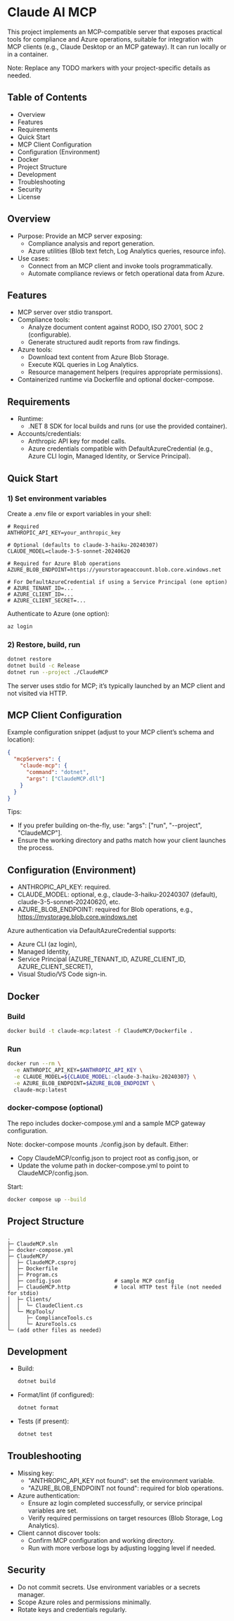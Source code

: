 # Claude AI MCP

This project implements an MCP-compatible server that exposes practical tools for compliance and Azure operations, suitable for integration with MCP clients (e.g., Claude Desktop or an MCP gateway). It can run locally or in a container.

Note: Replace any TODO markers with your project-specific details as needed.

## Table of Contents
- Overview
- Features
- Requirements
- Quick Start
- MCP Client Configuration
- Configuration (Environment)
- Docker
- Project Structure
- Development
- Troubleshooting
- Security
- License

## Overview
- Purpose: Provide an MCP server exposing:
  - Compliance analysis and report generation.
  - Azure utilities (Blob text fetch, Log Analytics queries, resource info).
- Use cases:
  - Connect from an MCP client and invoke tools programmatically.
  - Automate compliance reviews or fetch operational data from Azure.

## Features
- MCP server over stdio transport.
- Compliance tools:
  - Analyze document content against RODO, ISO 27001, SOC 2 (configurable).
  - Generate structured audit reports from raw findings.
- Azure tools:
  - Download text content from Azure Blob Storage.
  - Execute KQL queries in Log Analytics.
  - Resource management helpers (requires appropriate permissions).
- Containerized runtime via Dockerfile and optional docker-compose.

## Requirements
- Runtime:
  - .NET 8 SDK for local builds and runs (or use the provided container).
- Accounts/credentials:
  - Anthropic API key for model calls.
  - Azure credentials compatible with DefaultAzureCredential (e.g., Azure CLI login, Managed Identity, or Service Principal).

## Quick Start

### 1) Set environment variables
Create a .env file or export variables in your shell:
```dotenv
# Required
ANTHROPIC_API_KEY=your_anthropic_key

# Optional (defaults to claude-3-haiku-20240307)
CLAUDE_MODEL=claude-3-5-sonnet-20240620

# Required for Azure Blob operations
AZURE_BLOB_ENDPOINT=https://yourstorageaccount.blob.core.windows.net

# For DefaultAzureCredential if using a Service Principal (one option)
# AZURE_TENANT_ID=...
# AZURE_CLIENT_ID=...
# AZURE_CLIENT_SECRET=...
```

Authenticate to Azure (one option):
```bash
az login
```

### 2) Restore, build, run
```bash
dotnet restore
dotnet build -c Release
dotnet run --project ./ClaudeMCP
```

The server uses stdio for MCP; it’s typically launched by an MCP client and not visited via HTTP.

## MCP Client Configuration

Example configuration snippet (adjust to your MCP client’s schema and location):
```json
{
  "mcpServers": {
    "claude-mcp": {
      "command": "dotnet",
      "args": ["ClaudeMCP.dll"]
    }
  }
}
```

Tips:
- If you prefer building on-the-fly, use: "args": ["run", "--project", "ClaudeMCP"].
- Ensure the working directory and paths match how your client launches the process.

## Configuration (Environment)

- ANTHROPIC_API_KEY: required.
- CLAUDE_MODEL: optional, e.g., claude-3-haiku-20240307 (default), claude-3-5-sonnet-20240620, etc.
- AZURE_BLOB_ENDPOINT: required for Blob operations, e.g., https://mystorage.blob.core.windows.net

Azure authentication via DefaultAzureCredential supports:
- Azure CLI (az login),
- Managed Identity,
- Service Principal (AZURE_TENANT_ID, AZURE_CLIENT_ID, AZURE_CLIENT_SECRET),
- Visual Studio/VS Code sign-in.

## Docker

### Build
```bash
docker build -t claude-mcp:latest -f ClaudeMCP/Dockerfile .
```

### Run
```bash
docker run --rm \
  -e ANTHROPIC_API_KEY=$ANTHROPIC_API_KEY \
  -e CLAUDE_MODEL=${CLAUDE_MODEL:-claude-3-haiku-20240307} \
  -e AZURE_BLOB_ENDPOINT=$AZURE_BLOB_ENDPOINT \
  claude-mcp:latest
```

### docker-compose (optional)
The repo includes docker-compose.yml and a sample MCP gateway configuration.

Note: docker-compose mounts ./config.json by default. Either:
- Copy ClaudeMCP/config.json to project root as config.json, or
- Update the volume path in docker-compose.yml to point to ClaudeMCP/config.json.

Start:
```bash
docker compose up --build
```

## Project Structure
```
.
├─ ClaudeMCP.sln
├─ docker-compose.yml
├─ ClaudeMCP/
│  ├─ ClaudeMCP.csproj
│  ├─ Dockerfile
│  ├─ Program.cs
│  ├─ config.json                 # sample MCP config
│  ├─ ClaudeMCP.http              # local HTTP test file (not needed for stdio)
│  ├─ Clients/
│  │  └─ ClaudeClient.cs
│  └─ McpTools/
│     ├─ ComplianceTools.cs
│     └─ AzureTools.cs
└─ (add other files as needed)
```

## Development
- Build:
  ```bash
  dotnet build
  ```
- Format/lint (if configured):
  ```bash
  dotnet format
  ```
- Tests (if present):
  ```bash
  dotnet test
  ```

## Troubleshooting
- Missing key:
  - "ANTHROPIC_API_KEY not found": set the environment variable.
  - "AZURE_BLOB_ENDPOINT not found": required for blob operations.
- Azure authentication:
  - Ensure az login completed successfully, or service principal variables are set.
  - Verify required permissions on target resources (Blob Storage, Log Analytics).
- Client cannot discover tools:
  - Confirm MCP configuration and working directory.
  - Run with more verbose logs by adjusting logging level if needed.

## Security
- Do not commit secrets. Use environment variables or a secrets manager.
- Scope Azure roles and permissions minimally.
- Rotate keys and credentials regularly.
